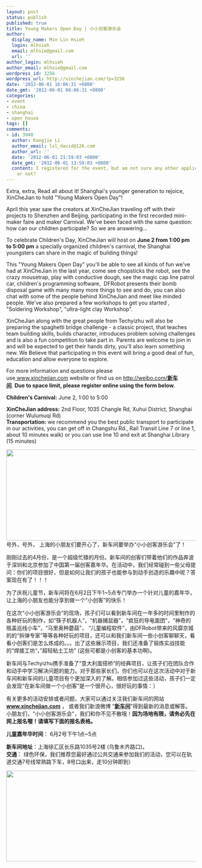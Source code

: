 ```yaml
---
layout: post
status: publish
published: true
title: Young Makers Open Day | 小小创客游乐会
author:
  display_name: Min Lin Hsieh
  login: mlhsieh
  email: mlhsie@gmail.com
  url: ''
author_login: mlhsieh
author_email: mlhsie@gmail.com
wordpress_id: 3256
wordpress_url: http://xinchejian.com/?p=3256
date: '2012-06-01 16:06:31 +0800'
date_gmt: '2012-06-01 08:06:31 +0800'
categories:
- event
- china
- shanghai
- open house
tags: []
comments:
- id: 3940
  author: Kangjie Li
  author_email: lsl_david@126.com
  author_url: ''
  date: '2012-06-01 21:59:03 +0800'
  date_gmt: '2012-06-01 13:59:03 +0800'
  content: I registered for the event, but am not sure any other application for it
    or not?
---
```

<p><!--:en-->Extra, extra, Read all about it! Shanghai's younger generation to rejoice, XinCheJian to hold "Young Makers Open Day"!</p>
<p>April this year saw the creators at XinCheJian traveling off with their projects to Shenzhen and Beijing, participating in the first recorded mini-maker faire and maker Carnival. We've been faced with the same question: how can our children participate? So we are answering...</p>
<p>To celebrate Children's Day, XinCheJian will host on&nbsp;<strong>June 2 from 1:00 pm to 5:00 pm</strong>&nbsp;a specially organized children's carnival, the Shanghai youngsters can share in the magic of building things!</p>
<p>This "Young Makers Open Day" you'll be able to see all kinds of fun we've had at XinCheJian in the last year, come see chopsticks the robot, see the crazy mousetrap, play with conductive dough, see the magic cap line patrol car, children's programming software,&nbsp; DFRobot presents their bomb disposal game with many many more things to see and do, you can also chat with some of the people behind XinCheJian and meet like minded people. We've also prepared a few workshops to get you started , "Soldering Workshop", "ultra-light clay Workshop".</p>
<p>XinCheJian along with the great people from Techyizhu will also be preparing the spaghetti bridge challenge - a classic project, that teaches team building skills, builds character, introduces problem solving challenges and is also a fun competition to take part in. Parents are welcome to join in and will be expected to get their hands dirty, you'll also learn something new. We Believe that participating in this event will bring a good deal of fun, education and allow everyone to explore.</p>
<p>For more information and questions please use<a title="xinchejian" href="http://www.xinchejian.com/">&nbsp;www.xinchejian.com</a>&nbsp;website or find us on&nbsp;<a href="http://weibo.com/%E6%96%B0%E8%BD%A6%E9%97%B4">http://weibo.com/<strong>新车间</strong></a>.&nbsp;<strong>Due to space limit, please register online using the form below.</strong></p>
<p><strong>Children's Carnival:</strong>&nbsp;June 2, 1:00 to 5:00</p>
<p><strong>XinCheJian address:</strong>&nbsp;2nd Floor, 1035 Changle Rd, Xuhui District, Shanghai (corner Wulumuqi Rd)<br />
<strong>Transportation:</strong>&nbsp;we recommend you the best public transport to participate in our activities, you can get off in Changshu Rd., Rail Transit Line 7 or line 1, about 10 minutes walk) or you can use line 10 and exit at Shanghai Library (15 minutes)</p>
<p><a href="http://xinchejian.com/wp-content/uploads/2012/05/Picture-43.png"><img title="Picture 43" src="http://xinchejian.com/wp-content/uploads/2012/05/Picture-43.png" alt="" width="719" height="242" /></a><!--:--><!--:zh-->号外，号外， 上海的小朋友们要开心了，新车间要举办&ldquo;小小创客游乐会&rdquo;了！</p>
<p>刚刚过去的4月份，是一个超级忙碌的月份。新车间的创客们带着他们的作品奔波于深圳和北京参加了中国第一届创客嘉年华。在活动中，我们经常碰到一些父母提问：你们的项目很好，但是如何让我们的孩子也能参与到动手创造的乐趣中呢？答案现在有了！！！</p>
<p>为了庆祝儿童节，新车间将在6月2日下午1~5点专门举办一个针对儿童的嘉年华，让上海的小朋友也能分享到做一个&ldquo;小创客&rdquo;的快乐！</p>
<p>在这次&ldquo;小小创客游乐会&rdquo;的现场，孩子们可以看到新车间在一年多的时间里制作的各种好玩的制作，如&ldquo;筷子机器人&rdquo;，&ldquo;机器捕鼠器&rdquo;，&ldquo;疯狂的导电面团&rdquo;，&ldquo;神奇的瓶盖巡线小车&rdquo;，&ldquo;马里奥种蘑菇&rdquo;， &ldquo;儿童编程软件&rdquo;，由DFRobot带来的风靡京城的的&ldquo;拆弹专家&rdquo;等等各种好玩的项目，还可以和我们新车间一些小创客聊聊天，看看小创客们是怎么炼成的。。。出了这些展示项目，我们还准备了锻炼实战技能的&ldquo;焊接工坊&ldquo;，&rdquo;超轻粘土工坊&rdquo; (这些可都是小创客的基本功啊)。</p>
<p>新车间与Techyizhu携手准备了&ldquo;意大利面搭桥&rdquo;的经典项目，让孩子们在团队合作和动手中学习解决问题的能力。对于那些家长们，你们也可以在这次活动中对于新车间和新车间的儿童项目有个更加深入的了解。相信参加过这些活动，孩子们一定会发现&ldquo;在新车间做一个小创客&rdquo;是一个很开心，很好玩的事情：）</p>
<p>有关更多的活动安排或者问题，大家可以通过关注我们新车间的网站<strong><a href="http://www.xinchejian.com/">www.xinchejian.com</a></strong>&nbsp;， 或者我们新浪微博 &ldquo;<strong><a href="http://weibo.com/xinchejian" target="_blank">新车间</a></strong>&rdquo;得到最新的消息或解答。小朋友们，"小小创客游乐会"，我们和你不见不散哦！<strong>因为场地有限，请务必先在网上报名喔！请填写下面的报名表格。</strong></p>
<p><strong>儿童嘉年华时间</strong>： 6月2号下午1点~5点</p>
<p><strong>新车间地址</strong>：上海徐汇区长乐路1035号2楼 (乌鲁木齐路口)。<br />
<strong>交通</strong>： 绿色环保，我们推荐您最好通过公共交通来参加我们的活动，您可以在轨道交通7号线常熟路下车，8号口出来，走10分钟即到）</p>
<p><a href="http://xinchejian.com/wp-content/uploads/2012/05/Picture-43.png"><img title="Picture 43" src="http://xinchejian.com/wp-content/uploads/2012/05/Picture-43.png" alt="" width="719" height="242" /></a><!--:--></p>
